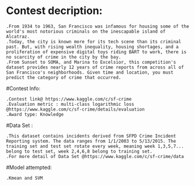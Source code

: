 # Contest decription:

	.From 1934 to 1963, San Francisco was infamous for housing some of the world's most notorious criminals on the inescapable island of Alcatraz.
	.Today, the city is known more for its tech scene than its criminal past. But, with rising wealth inequality, housing shortages, and a proliferation of expensive digital toys riding BART to work, there is no scarcity of crime in the city by the bay.
	.From Sunset to SOMA, and Marina to Excelsior, this competition's dataset provides nearly 12 years of crime reports from across all of San Francisco's neighborhoods. Given time and location, you must predict the category of crime that occurred.
	
#Contest Info:

	.Contest link@ https://www.kaggle.com/c/sf-crime
	.Evaluation metric : multi-class logarithmic loss @https://www.kaggle.com/c/sf-crime/details/evaluation
	.Award type: Knowledge
	
#Data Set :

	.This dataset contains incidents derived from SFPD Crime Incident Reporting system. The data ranges from 1/1/2003 to 5/13/2015. The training set and test set rotate every week, meaning week 1,3,5,7... belong to test set, week 2,4,6,8 belong to training set. 
	.For more detail of Data Set @https://www.kaggle.com/c/sf-crime/data

#Model attempted:
	
	.Kmean and SVM